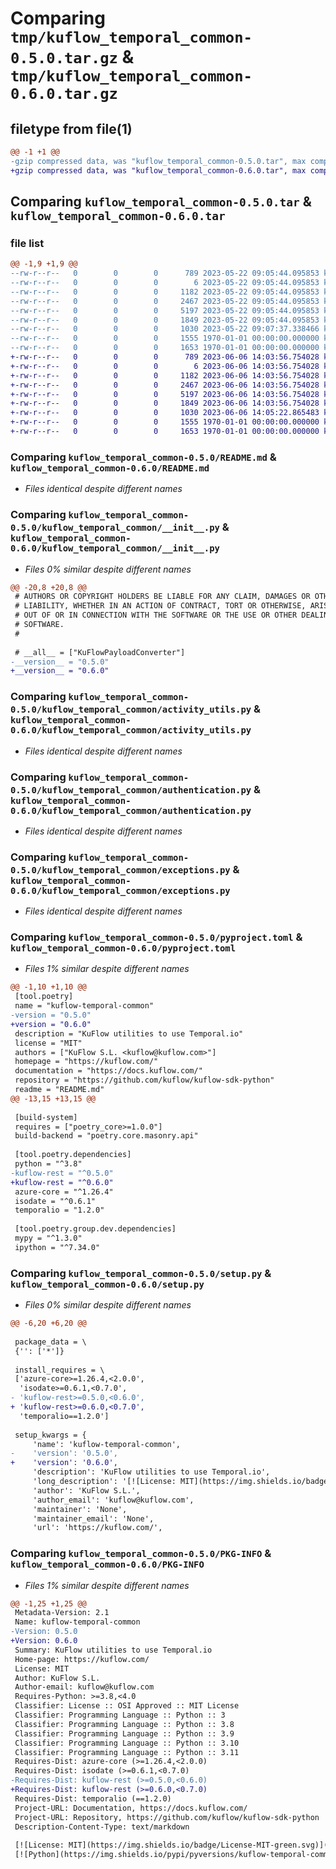 # Comparing `tmp/kuflow_temporal_common-0.5.0.tar.gz` & `tmp/kuflow_temporal_common-0.6.0.tar.gz`

## filetype from file(1)

```diff
@@ -1 +1 @@
-gzip compressed data, was "kuflow_temporal_common-0.5.0.tar", max compression
+gzip compressed data, was "kuflow_temporal_common-0.6.0.tar", max compression
```

## Comparing `kuflow_temporal_common-0.5.0.tar` & `kuflow_temporal_common-0.6.0.tar`

### file list

```diff
@@ -1,9 +1,9 @@
--rw-r--r--   0        0        0      789 2023-05-22 09:05:44.095853 kuflow_temporal_common-0.5.0/README.md
--rw-r--r--   0        0        0        6 2023-05-22 09:05:44.095853 kuflow_temporal_common-0.5.0/VERSION
--rw-r--r--   0        0        0     1182 2023-05-22 09:05:44.095853 kuflow_temporal_common-0.5.0/kuflow_temporal_common/__init__.py
--rw-r--r--   0        0        0     2467 2023-05-22 09:05:44.095853 kuflow_temporal_common-0.5.0/kuflow_temporal_common/activity_utils.py
--rw-r--r--   0        0        0     5197 2023-05-22 09:05:44.095853 kuflow_temporal_common-0.5.0/kuflow_temporal_common/authentication.py
--rw-r--r--   0        0        0     1849 2023-05-22 09:05:44.095853 kuflow_temporal_common-0.5.0/kuflow_temporal_common/exceptions.py
--rw-r--r--   0        0        0     1030 2023-05-22 09:07:37.338466 kuflow_temporal_common-0.5.0/pyproject.toml
--rw-r--r--   0        0        0     1555 1970-01-01 00:00:00.000000 kuflow_temporal_common-0.5.0/setup.py
--rw-r--r--   0        0        0     1653 1970-01-01 00:00:00.000000 kuflow_temporal_common-0.5.0/PKG-INFO
+-rw-r--r--   0        0        0      789 2023-06-06 14:03:56.754028 kuflow_temporal_common-0.6.0/README.md
+-rw-r--r--   0        0        0        6 2023-06-06 14:03:56.754028 kuflow_temporal_common-0.6.0/VERSION
+-rw-r--r--   0        0        0     1182 2023-06-06 14:03:56.754028 kuflow_temporal_common-0.6.0/kuflow_temporal_common/__init__.py
+-rw-r--r--   0        0        0     2467 2023-06-06 14:03:56.754028 kuflow_temporal_common-0.6.0/kuflow_temporal_common/activity_utils.py
+-rw-r--r--   0        0        0     5197 2023-06-06 14:03:56.754028 kuflow_temporal_common-0.6.0/kuflow_temporal_common/authentication.py
+-rw-r--r--   0        0        0     1849 2023-06-06 14:03:56.754028 kuflow_temporal_common-0.6.0/kuflow_temporal_common/exceptions.py
+-rw-r--r--   0        0        0     1030 2023-06-06 14:05:22.865483 kuflow_temporal_common-0.6.0/pyproject.toml
+-rw-r--r--   0        0        0     1555 1970-01-01 00:00:00.000000 kuflow_temporal_common-0.6.0/setup.py
+-rw-r--r--   0        0        0     1653 1970-01-01 00:00:00.000000 kuflow_temporal_common-0.6.0/PKG-INFO
```

### Comparing `kuflow_temporal_common-0.5.0/README.md` & `kuflow_temporal_common-0.6.0/README.md`

 * *Files identical despite different names*

### Comparing `kuflow_temporal_common-0.5.0/kuflow_temporal_common/__init__.py` & `kuflow_temporal_common-0.6.0/kuflow_temporal_common/__init__.py`

 * *Files 0% similar despite different names*

```diff
@@ -20,8 +20,8 @@
 # AUTHORS OR COPYRIGHT HOLDERS BE LIABLE FOR ANY CLAIM, DAMAGES OR OTHER
 # LIABILITY, WHETHER IN AN ACTION OF CONTRACT, TORT OR OTHERWISE, ARISING FROM,
 # OUT OF OR IN CONNECTION WITH THE SOFTWARE OR THE USE OR OTHER DEALINGS IN THE
 # SOFTWARE.
 #
 
 # __all__ = ["KuFlowPayloadConverter"]
-__version__ = "0.5.0"
+__version__ = "0.6.0"
```

### Comparing `kuflow_temporal_common-0.5.0/kuflow_temporal_common/activity_utils.py` & `kuflow_temporal_common-0.6.0/kuflow_temporal_common/activity_utils.py`

 * *Files identical despite different names*

### Comparing `kuflow_temporal_common-0.5.0/kuflow_temporal_common/authentication.py` & `kuflow_temporal_common-0.6.0/kuflow_temporal_common/authentication.py`

 * *Files identical despite different names*

### Comparing `kuflow_temporal_common-0.5.0/kuflow_temporal_common/exceptions.py` & `kuflow_temporal_common-0.6.0/kuflow_temporal_common/exceptions.py`

 * *Files identical despite different names*

### Comparing `kuflow_temporal_common-0.5.0/pyproject.toml` & `kuflow_temporal_common-0.6.0/pyproject.toml`

 * *Files 1% similar despite different names*

```diff
@@ -1,10 +1,10 @@
 [tool.poetry]
 name = "kuflow-temporal-common"
-version = "0.5.0"
+version = "0.6.0"
 description = "KuFlow utilities to use Temporal.io"
 license = "MIT"
 authors = ["KuFlow S.L. <kuflow@kuflow.com>"]
 homepage = "https://kuflow.com/"
 documentation = "https://docs.kuflow.com/"
 repository = "https://github.com/kuflow/kuflow-sdk-python"
 readme = "README.md"
@@ -13,15 +13,15 @@
 
 [build-system]
 requires = ["poetry_core>=1.0.0"]
 build-backend = "poetry.core.masonry.api"
 
 [tool.poetry.dependencies]
 python = "^3.8"
-kuflow-rest = "^0.5.0"
+kuflow-rest = "^0.6.0"
 azure-core = "^1.26.4"
 isodate = "^0.6.1"
 temporalio = "1.2.0"
 
 [tool.poetry.group.dev.dependencies]
 mypy = "^1.3.0"
 ipython = "^7.34.0"
```

### Comparing `kuflow_temporal_common-0.5.0/setup.py` & `kuflow_temporal_common-0.6.0/setup.py`

 * *Files 0% similar despite different names*

```diff
@@ -6,20 +6,20 @@
 
 package_data = \
 {'': ['*']}
 
 install_requires = \
 ['azure-core>=1.26.4,<2.0.0',
  'isodate>=0.6.1,<0.7.0',
- 'kuflow-rest>=0.5.0,<0.6.0',
+ 'kuflow-rest>=0.6.0,<0.7.0',
  'temporalio==1.2.0']
 
 setup_kwargs = {
     'name': 'kuflow-temporal-common',
-    'version': '0.5.0',
+    'version': '0.6.0',
     'description': 'KuFlow utilities to use Temporal.io',
     'long_description': '[![License: MIT](https://img.shields.io/badge/License-MIT-green.svg)](https://github.com/kuflow/kuflow-sdk-python/blob/master/LICENSE)\n[![Python](https://img.shields.io/pypi/pyversions/kuflow-temporal-common.svg)](https://pypi.org/project/kuflow-temporal-common)\n[![PyPI](https://img.shields.io/pypi/v/kuflow-temporal-common.svg)](https://pypi.org/project/kuflow-temporal-common)\n\n# KuFlow Temporal Common\n\nTODO\n\n## Documentation\n\nMore detailed docs are available in the [documentation pages](https://docs.kuflow.com/developers/).\n\n## Contributing\n\nWe are happy to receive your help and comments, together we will dance a wonderful KuFlow. Please review our [contribution guide](CONTRIBUTING.md).\n\n## License\n\n[MIT License](https://github.com/kuflow/kuflow-sdk-python/blob/master/LICENSE)\n',
     'author': 'KuFlow S.L.',
     'author_email': 'kuflow@kuflow.com',
     'maintainer': 'None',
     'maintainer_email': 'None',
     'url': 'https://kuflow.com/',
```

### Comparing `kuflow_temporal_common-0.5.0/PKG-INFO` & `kuflow_temporal_common-0.6.0/PKG-INFO`

 * *Files 1% similar despite different names*

```diff
@@ -1,25 +1,25 @@
 Metadata-Version: 2.1
 Name: kuflow-temporal-common
-Version: 0.5.0
+Version: 0.6.0
 Summary: KuFlow utilities to use Temporal.io
 Home-page: https://kuflow.com/
 License: MIT
 Author: KuFlow S.L.
 Author-email: kuflow@kuflow.com
 Requires-Python: >=3.8,<4.0
 Classifier: License :: OSI Approved :: MIT License
 Classifier: Programming Language :: Python :: 3
 Classifier: Programming Language :: Python :: 3.8
 Classifier: Programming Language :: Python :: 3.9
 Classifier: Programming Language :: Python :: 3.10
 Classifier: Programming Language :: Python :: 3.11
 Requires-Dist: azure-core (>=1.26.4,<2.0.0)
 Requires-Dist: isodate (>=0.6.1,<0.7.0)
-Requires-Dist: kuflow-rest (>=0.5.0,<0.6.0)
+Requires-Dist: kuflow-rest (>=0.6.0,<0.7.0)
 Requires-Dist: temporalio (==1.2.0)
 Project-URL: Documentation, https://docs.kuflow.com/
 Project-URL: Repository, https://github.com/kuflow/kuflow-sdk-python
 Description-Content-Type: text/markdown
 
 [![License: MIT](https://img.shields.io/badge/License-MIT-green.svg)](https://github.com/kuflow/kuflow-sdk-python/blob/master/LICENSE)
 [![Python](https://img.shields.io/pypi/pyversions/kuflow-temporal-common.svg)](https://pypi.org/project/kuflow-temporal-common)
```

